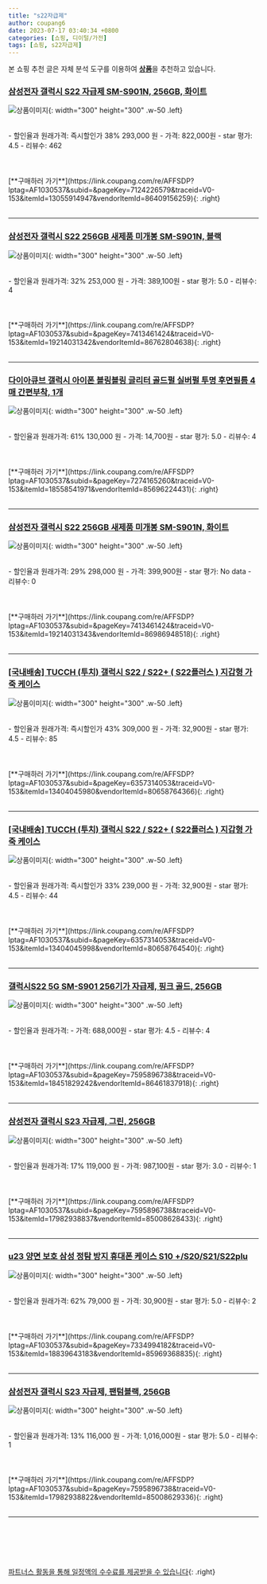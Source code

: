 ```yaml
---
title: "s22자급제"
author: coupang6
date: 2023-07-17 03:40:34 +0800
categories: [쇼핑, 디이털/가전]
tags: [쇼핑, s22자급제]
---
```


본 쇼핑 추천 글은 자체 분석 도구를 이용하여 [**상품**](https://link.coupang.com/a/bao1ui)을 추천하고 있습니다.

### [삼성전자 갤럭시 S22 자급제 SM-S901N, 256GB, 화이트](https://link.coupang.com/re/AFFSDP?lptag=AF1030537&subid=&pageKey=7124226579&traceid=V0-153&itemId=13055914947&vendorItemId=86409156259)

![상품이미지](https://thumbnail6.coupangcdn.com/thumbnails/remote/230x230ex/image/vendor_inventory/af12/65f01ddc6762e9586a0f4f37f174f2ca5f50c5f3592c433fd8ebe6c16230.jpg){: width="300" height="300" .w-50 .left}


<br>
- 할인율과 원래가격: 즉시할인가 38%  293,000   원
- 가격: 822,000원
- star 평가: 4.5
- 리뷰수: 462
<br>
<br>
<br>
<br>
[**구매하러 가기**](https://link.coupang.com/re/AFFSDP?lptag=AF1030537&subid=&pageKey=7124226579&traceid=V0-153&itemId=13055914947&vendorItemId=86409156259){: .right}
<br>
<br>

---

### [삼성전자 갤럭시 S22 256GB 새제품 미개봉 SM-S901N, 블랙](https://link.coupang.com/re/AFFSDP?lptag=AF1030537&subid=&pageKey=7413461424&traceid=V0-153&itemId=19214031342&vendorItemId=86762804638)

![상품이미지](https://thumbnail9.coupangcdn.com/thumbnails/remote/230x230ex/image/vendor_inventory/bc0b/81f0b6ccbf972acb4aee53e2523302b294066801c60bbba7cbcea5021189.jpg){: width="300" height="300" .w-50 .left}


<br>
- 할인율과 원래가격: 32%  253,000   원
- 가격: 389,100원
- star 평가: 5.0
- 리뷰수: 4
<br>
<br>
<br>
<br>
[**구매하러 가기**](https://link.coupang.com/re/AFFSDP?lptag=AF1030537&subid=&pageKey=7413461424&traceid=V0-153&itemId=19214031342&vendorItemId=86762804638){: .right}
<br>
<br>

---

### [다이아큐브 갤럭시 아이폰 블링블링 글리터 골드펄 실버펄 투명 후면필름 4매 간편부착, 1개](https://link.coupang.com/re/AFFSDP?lptag=AF1030537&subid=&pageKey=7274165260&traceid=V0-153&itemId=18558541971&vendorItemId=85696224431)

![상품이미지](https://thumbnail7.coupangcdn.com/thumbnails/remote/230x230ex/image/vendor_inventory/0929/89f25f35a2d67ec07a1fa482445567e8f15e88823cb80d221685b2961cf5.jpg){: width="300" height="300" .w-50 .left}


<br>
- 할인율과 원래가격: 61%  130,000   원
- 가격: 14,700원
- star 평가: 5.0
- 리뷰수: 4
<br>
<br>
<br>
<br>
[**구매하러 가기**](https://link.coupang.com/re/AFFSDP?lptag=AF1030537&subid=&pageKey=7274165260&traceid=V0-153&itemId=18558541971&vendorItemId=85696224431){: .right}
<br>
<br>

---

### [삼성전자 갤럭시 S22 256GB 새제품 미개봉 SM-S901N, 화이트](https://link.coupang.com/re/AFFSDP?lptag=AF1030537&subid=&pageKey=7413461424&traceid=V0-153&itemId=19214031343&vendorItemId=86986948518)

![상품이미지](https://thumbnail8.coupangcdn.com/thumbnails/remote/230x230ex/image/vendor_inventory/3e94/912b993ba454f3f8504146328ab8ffc8bb31c13b0e3b7880d4495484cb0b.jpg){: width="300" height="300" .w-50 .left}


<br>
- 할인율과 원래가격: 29%  298,000   원
- 가격: 399,900원
- star 평가: No data
- 리뷰수: 0
<br>
<br>
<br>
<br>
[**구매하러 가기**](https://link.coupang.com/re/AFFSDP?lptag=AF1030537&subid=&pageKey=7413461424&traceid=V0-153&itemId=19214031343&vendorItemId=86986948518){: .right}
<br>
<br>

---

### [[국내배송] TUCCH (투치) 갤럭시 S22 / S22+ ( S22플러스 ) 지갑형 가죽 케이스](https://link.coupang.com/re/AFFSDP?lptag=AF1030537&subid=&pageKey=6357314053&traceid=V0-153&itemId=13404045980&vendorItemId=80658764366)

![상품이미지](https://thumbnail6.coupangcdn.com/thumbnails/remote/230x230ex/image/vendor_inventory/0805/d10b61c555d8eba55cd581c562808796a9c1d77f80ee870b7dbf0b5dae3b.png){: width="300" height="300" .w-50 .left}


<br>
- 할인율과 원래가격: 즉시할인가 43%  309,000   원
- 가격: 32,900원
- star 평가: 4.5
- 리뷰수: 85
<br>
<br>
<br>
<br>
[**구매하러 가기**](https://link.coupang.com/re/AFFSDP?lptag=AF1030537&subid=&pageKey=6357314053&traceid=V0-153&itemId=13404045980&vendorItemId=80658764366){: .right}
<br>
<br>

---

### [[국내배송] TUCCH (투치) 갤럭시 S22 / S22+ ( S22플러스 ) 지갑형 가죽 케이스](https://link.coupang.com/re/AFFSDP?lptag=AF1030537&subid=&pageKey=6357314053&traceid=V0-153&itemId=13404045998&vendorItemId=80658764540)

![상품이미지](https://thumbnail10.coupangcdn.com/thumbnails/remote/230x230ex/image/vendor_inventory/2d5e/b39659acc3992ddef8bd9154429bf320414c3ce30338b4e132fb4629ad35.png){: width="300" height="300" .w-50 .left}


<br>
- 할인율과 원래가격: 즉시할인가 33%  239,000   원
- 가격: 32,900원
- star 평가: 4.5
- 리뷰수: 44
<br>
<br>
<br>
<br>
[**구매하러 가기**](https://link.coupang.com/re/AFFSDP?lptag=AF1030537&subid=&pageKey=6357314053&traceid=V0-153&itemId=13404045998&vendorItemId=80658764540){: .right}
<br>
<br>

---

### [갤럭시S22 5G SM-S901 256기가 자급제, 핑크 골드, 256GB](https://link.coupang.com/re/AFFSDP?lptag=AF1030537&subid=&pageKey=7595896738&traceid=V0-153&itemId=18451829242&vendorItemId=86461837918)

![상품이미지](https://thumbnail8.coupangcdn.com/thumbnails/remote/230x230ex/image/vendor_inventory/f8e2/88a071dc9cc1d89b19625e9a090b2ec0eddc8f2134cf2b09638b232b252f.jpg){: width="300" height="300" .w-50 .left}


<br>
- 할인율과 원래가격: 
- 가격: 688,000원
- star 평가: 4.5
- 리뷰수: 4
<br>
<br>
<br>
<br>
[**구매하러 가기**](https://link.coupang.com/re/AFFSDP?lptag=AF1030537&subid=&pageKey=7595896738&traceid=V0-153&itemId=18451829242&vendorItemId=86461837918){: .right}
<br>
<br>

---

### [삼성전자 갤럭시 S23 자급제, 그린, 256GB](https://link.coupang.com/re/AFFSDP?lptag=AF1030537&subid=&pageKey=7595896738&traceid=V0-153&itemId=17982938837&vendorItemId=85008628433)

![상품이미지](https://thumbnail7.coupangcdn.com/thumbnails/remote/230x230ex/image/rs_quotation_api/wzpodo2y/bfb06c9ef60040c1a5a0b1478093c5c8.jpg){: width="300" height="300" .w-50 .left}


<br>
- 할인율과 원래가격: 17%  119,000   원
- 가격: 987,100원
- star 평가: 3.0
- 리뷰수: 1
<br>
<br>
<br>
<br>
[**구매하러 가기**](https://link.coupang.com/re/AFFSDP?lptag=AF1030537&subid=&pageKey=7595896738&traceid=V0-153&itemId=17982938837&vendorItemId=85008628433){: .right}
<br>
<br>

---

### [u23 양면 보호 삼성 정탐 방지 휴대폰 케이스 S10 +/S20/S21/S22plu](https://link.coupang.com/re/AFFSDP?lptag=AF1030537&subid=&pageKey=7334994182&traceid=V0-153&itemId=18839643183&vendorItemId=85969368835)

![상품이미지](https://thumbnail8.coupangcdn.com/thumbnails/remote/230x230ex/image/vendor_inventory/f7d2/fe865dbd6723f90f01eb67b35cc942a16778d182f50680c847c46cc6fe55.png){: width="300" height="300" .w-50 .left}


<br>
- 할인율과 원래가격: 62%  79,000   원
- 가격: 30,900원
- star 평가: 5.0
- 리뷰수: 2
<br>
<br>
<br>
<br>
[**구매하러 가기**](https://link.coupang.com/re/AFFSDP?lptag=AF1030537&subid=&pageKey=7334994182&traceid=V0-153&itemId=18839643183&vendorItemId=85969368835){: .right}
<br>
<br>

---

### [삼성전자 갤럭시 S23 자급제, 팬텀블랙, 256GB](https://link.coupang.com/re/AFFSDP?lptag=AF1030537&subid=&pageKey=7595896738&traceid=V0-153&itemId=17982938822&vendorItemId=85008629336)

![상품이미지](https://thumbnail7.coupangcdn.com/thumbnails/remote/230x230ex/image/rs_quotation_api/bozoofvu/6c4ac95db1f14231b34de6ca2f809863.jpg){: width="300" height="300" .w-50 .left}


<br>
- 할인율과 원래가격: 13%  116,000   원
- 가격: 1,016,000원
- star 평가: 5.0
- 리뷰수: 1
<br>
<br>
<br>
<br>
[**구매하러 가기**](https://link.coupang.com/re/AFFSDP?lptag=AF1030537&subid=&pageKey=7595896738&traceid=V0-153&itemId=17982938822&vendorItemId=85008629336){: .right}
<br>
<br>

---
<br><br><br><br><br> [파트너스 활동을 통해 일정액의 수수료를 제공받을 수 있습니다](https://link.coupang.com/a/bao1ui){: .right}